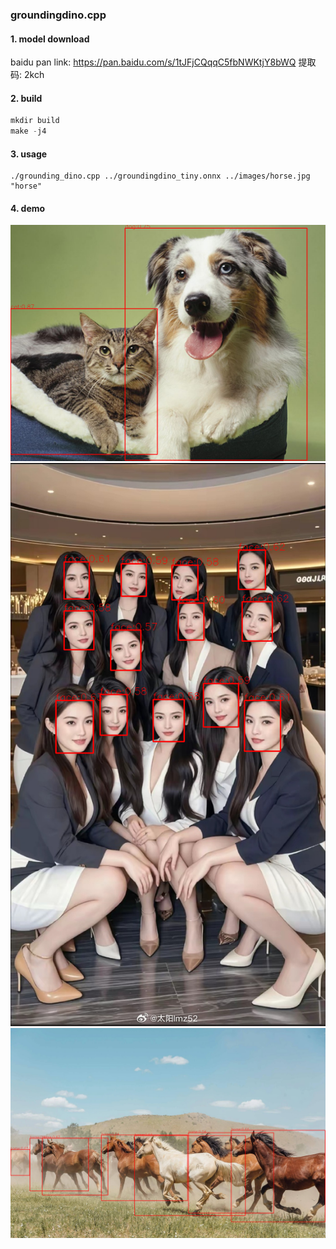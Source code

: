 ### groundingdino.cpp
#### 1. model download

baidu pan link: https://pan.baidu.com/s/1tJFjCQqqC5fbNWKtjY8bWQ 提取码: 2kch

#### 2. build
```c++
mkdir build
make -j4
```

#### 3. usage
```
./grounding_dino.cpp ../groundingdino_tiny.onnx ../images/horse.jpg  "horse" 
```

#### 4. demo
  ![示例1](assets/dog_cat.png)
  ![示例2](assets/girl.png)
  ![示例3](assets/horse.png)
